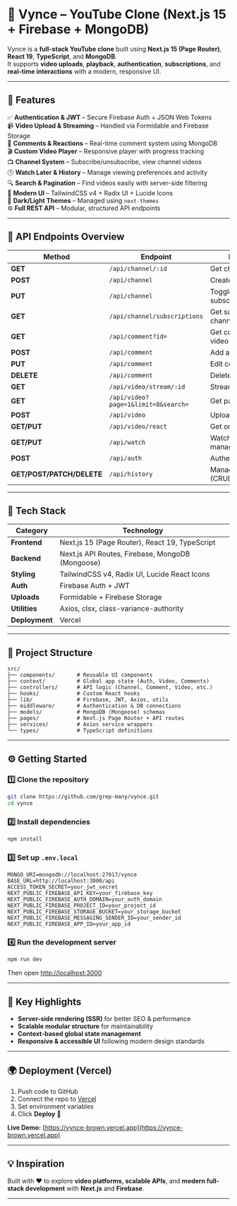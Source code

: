 # 🎥 Vynce – YouTube Clone (Next.js 15 + Firebase + MongoDB)

Vynce is a **full-stack YouTube clone** built using **Next.js 15 (Page Router)**, **React 19**, **TypeScript**, and **MongoDB**.  
It supports **video uploads**, **playback**, **authentication**, **subscriptions**, and **real-time interactions** with a modern, responsive UI.

---

## 🚀 Features

✅ **Authentication & JWT** – Secure Firebase Auth + JSON Web Tokens  
📹 **Video Upload & Streaming** – Handled via Formidable and Firebase Storage  
💬 **Comments & Reactions** – Real-time comment system using MongoDB  
🎬 **Custom Video Player** – Responsive player with progress tracking  
📺 **Channel System** – Subscribe/unsubscribe, view channel videos  
🕒 **Watch Later & History** – Manage viewing preferences and activity  
🔍 **Search & Pagination** – Find videos easily with server-side filtering  
🎨 **Modern UI** – TailwindCSS v4 + Radix UI + Lucide Icons  
🌙 **Dark/Light Themes** – Managed using `next-themes`  
⚙️ **Full REST API** – Modular, structured API endpoints  

---

## 🧩 API Endpoints Overview

| Method | Endpoint | Description |
|--------|-----------|--------------|
| **GET** | `/api/channel/:id` | Get channel by ID |
| **POST** | `/api/channel` | Create a new channel |
| **PUT** | `/api/channel` | Toggle subscribe/unsubscribe |
| **GET** | `/api/channel/subscriptions` | Get subscribed channels |
| **GET** | `/api/comment?id=` | Get comments for a video |
| **POST** | `/api/comment` | Add a new comment |
| **PUT** | `/api/comment` | Edit comment |
| **DELETE** | `/api/comment` | Delete comment |
| **GET** | `/api/video/stream/:id` | Stream video |
| **GET** | `/api/video?page=1&limit=8&search=` | Get paginated videos |
| **POST** | `/api/video` | Upload new video |
| **GET/PUT** | `/api/video/react` | Get or react to videos |
| **GET/PUT** | `/api/watch` | Watch later management |
| **POST** | `/api/auth` | Authenticate user |
| **GET/POST/PATCH/DELETE** | `/api/history` | Manage history (CRUD) |

---

## 🧰 Tech Stack

| Category | Technology |
|-----------|-------------|
| **Frontend** | Next.js 15 (Page Router), React 19, TypeScript |
| **Backend** | Next.js API Routes, Firebase, MongoDB (Mongoose) |
| **Styling** | TailwindCSS v4, Radix UI, Lucide React Icons |
| **Auth** | Firebase Auth + JWT |
| **Uploads** | Formidable + Firebase Storage |
| **Utilities** | Axios, clsx, class-variance-authority |
| **Deployment** | Vercel |

---

## 📁 Project Structure

```
src/
├── components/       # Reusable UI components
├── context/          # Global app state (Auth, Video, Comments)
├── controllers/      # API logic (Channel, Comment, Video, etc.)
├── hooks/            # Custom React hooks
├── lib/              # Firebase, JWT, Axios, utils
├── middleware/       # Authentication & DB connections
├── models/           # MongoDB (Mongoose) schemas
├── pages/            # Next.js Page Router + API routes
├── services/         # Axios service wrappers
└── types/            # TypeScript definitions
```

---

## ⚙️ Getting Started

### 1️⃣ Clone the repository
```bash
git clone https://github.com/grep-many/vynce.git
cd vynce
```

### 2️⃣ Install dependencies
```bash
npm install
```

### 3️⃣ Set up `.env.local`
```env
MONGO_URI=mongodb://localhost:27017/vynce
BASE_URL=http://localhost:3000/api
ACCESS_TOKEN_SECRET=your_jwt_secret
NEXT_PUBLIC_FIREBASE_API_KEY=your_firebase_key
NEXT_PUBLIC_FIREBASE_AUTH_DOMAIN=your_auth_domain
NEXT_PUBLIC_FIREBASE_PROJECT_ID=your_project_id
NEXT_PUBLIC_FIREBASE_STORAGE_BUCKET=your_storage_bucket
NEXT_PUBLIC_FIREBASE_MESSAGING_SENDER_ID=your_sender_id
NEXT_PUBLIC_FIREBASE_APP_ID=your_app_id
```

### 4️⃣ Run the development server
```bash
npm run dev
```
Then open [http://localhost:3000](http://localhost:3000)

---

## 🧠 Key Highlights

- **Server-side rendering (SSR)** for better SEO & performance  
- **Scalable modular structure** for maintainability  
- **Context-based global state management**  
- **Responsive & accessible UI** following modern design standards  

---

## 🌍 Deployment (Vercel)

1. Push code to GitHub  
2. Connect the repo to [Vercel](https://vercel.com)  
3. Set environment variables  
4. Click **Deploy** 🚀  

**Live Demo:** [https://vynce-brown.vercel.app](https://vynce-brown.vercel.app)

---

## 💡 Inspiration

Built with ❤️ to explore **video platforms, scalable APIs**, and **modern full-stack development** with **Next.js** and **Firebase**.

---
